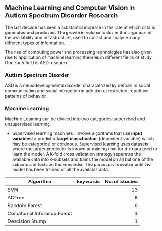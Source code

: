 ## Machine Learning and Computer Vision in Autism Spectrum Disorder Research 

The last decade has seen a substantial increase in the rate at which data is generated and produced. The growth in volume is due in the large part of the availability and infrastructure, used to collect and analyse many different types of information. 

The rise of computing power and processing technologies has also given rise to application of machine learning theories in different fields of study. One such field is ASD research. 

### Autism Spectrum Disorder
ASD is a neurodevelopmental disorder characterized by deficits in social communication and social interaction in addition ot restricted, repetitive patterns of behavior. 

### Machine Learning
Machine Learning can be divided into two categories: supervised and unsupervised learning. 

- Supervised learning machines : involve algorithms that use __input variables__ to predict a __target classification__ (dependent variable) which may be categorical or continous. Supervised learning uses datasets where the target prediction is known at training time for the data used to learn the model. A K-fold cross validation strategy seperates the available data into K-subsets and trains the model on all but one of the subsets and tests on the remainder. The process is repeated until the model has been trained on all the available data. 


| Algorithm        | keywords           | No. of studies  |
| ------------- |:-------------:| -----:|
| SVM      |  | 13 |
| ADTree     |       |   6 |
| Random Forest     |       |   6 |
| Conditional Inference Forest      |       |   1 |
| Descision Stump      |      |   1 |
